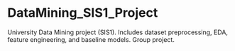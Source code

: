 # DataMining_SIS1_Project
University Data Mining project (SIS1). Includes dataset preprocessing, EDA, feature engineering, and baseline models. Group project.
